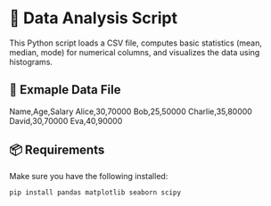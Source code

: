 # 🧪 Data Analysis Script

This Python script loads a CSV file, computes basic statistics (mean, median, mode) for numerical columns, and visualizes the data using histograms.

## 📂 Exmaple Data File

Name,Age,Salary
Alice,30,70000
Bob,25,50000
Charlie,35,80000
David,30,70000
Eva,40,90000

## 📦 Requirements

Make sure you have the following installed:

```bash
pip install pandas matplotlib seaborn scipy
